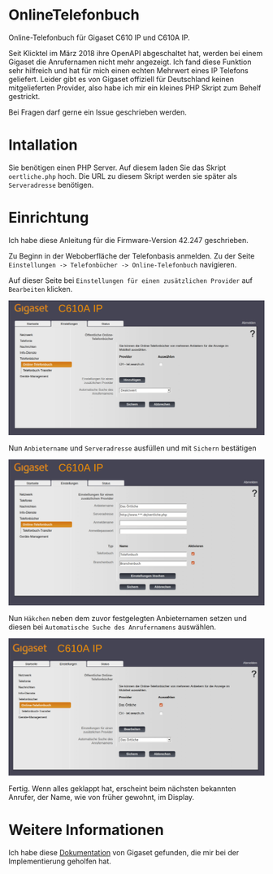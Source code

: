 # OnlineTelefonbuch
Online-Telefonbuch für Gigaset C610 IP und C610A IP.

Seit Klicktel im März 2018 ihre OpenAPI abgeschaltet hat, werden bei einem Gigaset die Anrufernamen nicht mehr angezeigt. Ich fand diese Funktion sehr hilfreich und hat für mich einen echten Mehrwert eines IP Telefons geliefert. Leider gibt es von Gigaset offiziell für Deutschland keinen mitgelieferten Provider, also habe ich mir ein kleines PHP Skript zum Behelf gestrickt.

Bei Fragen darf gerne ein Issue geschrieben werden.

# Intallation
Sie benötigen einen PHP Server. Auf diesem laden Sie das Skript `oertliche.php` hoch. Die URL zu diesem Skript werden sie später als `Serveradresse` benötigen.

# Einrichtung
Ich habe diese Anleitung für die Firmware-Version 42.247 geschrieben.

Zu Beginn in der Weboberfläche der Telefonbasis anmelden. Zu der Seite `Einstellungen -> Telefonbücher -> Online-Telefonbuch` navigieren.

Auf dieser Seite bei `Einstellungen für einen zusätzlichen Provider` auf `Bearbeiten` klicken.

![Schritt 1](Schritt1.jpg)

Nun `Anbietername` und `Serveradresse` ausfüllen und mit `Sichern` bestätigen

![Schritt 2](Schritt2.jpg)

Nun `Häkchen` neben dem zuvor festgelegten Anbieternamen setzen und diesen bei `Automatische Suche des Anrufernamens` auswählen.

![Schritt 3](Schritt3.jpg)

Fertig. Wenn alles geklappt hat, erscheint beim nächsten bekannten Anrufer, der Name, wie von früher gewohnt, im Display.

# Weitere Informationen
Ich habe diese [Dokumentation](https://teamwork.gigaset.com/gigawiki/display/GPPPO/Online+directory) von Gigaset gefunden, die mir bei der Implementierung geholfen hat.
